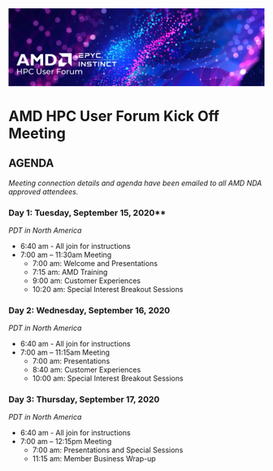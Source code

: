 <img src="images/Smaller-AMDHPCUserTraining_header.png" alt="Comet Rack View" width="700px" />

# AMD HPC User Forum Kick Off Meeting

## AGENDA

_Meeting connection details and agenda have been emailed to all AMD NDA approved attendees._

### Day 1: Tuesday, September 15, 2020**
_PDT in North America_
* 6:40 am - All join for instructions
* 7:00 am – 11:30am Meeting
   * 7:00 am: Welcome and Presentations
   * 7:15 am: AMD Training
   * 9:00 am: Customer Experiences 
   * 10:20 am: Special Interest Breakout Sessions
   
### Day 2: Wednesday, September 16, 2020
_PDT in North America_
* 6:40 am - All join for instructions
* 7:00 am – 11:15am Meeting
   * 7:00 am: Presentations
   * 8:40 am: Customer Experiences 
   * 10:00 am: Special Interest Breakout Sessions

### Day 3: Thursday, September 17, 2020
_PDT in North America_
* 6:40 am - All join for instructions
* 7:00 am – 12:15pm Meeting
   * 7:00 am: Presentations and Special Sessions
   * 11:15 am: Member Business Wrap-up
